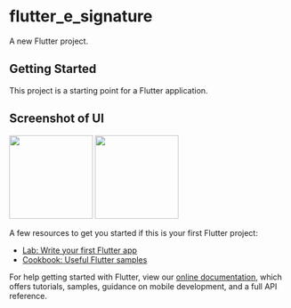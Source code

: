 # flutter_e_signature

A new Flutter project.

## Getting Started

This project is a starting point for a Flutter application.

## Screenshot of UI

<img src="https://user-images.githubusercontent.com/37434213/137480002-ba5a88eb-ca59-44c4-b2a0-9e998030fe8d.png" width="150">  <img src="https://user-images.githubusercontent.com/37434213/137480004-0e1f7ecb-346b-47ee-b005-4fab8ea32b82.png" width="150">

A few resources to get you started if this is your first Flutter project:

- [Lab: Write your first Flutter app](https://flutter.dev/docs/get-started/codelab)
- [Cookbook: Useful Flutter samples](https://flutter.dev/docs/cookbook)

For help getting started with Flutter, view our
[online documentation](https://flutter.dev/docs), which offers tutorials,
samples, guidance on mobile development, and a full API reference.
